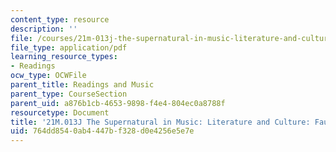 ```yaml
---
content_type: resource
description: ''
file: /courses/21m-013j-the-supernatural-in-music-literature-and-culture-fall-2013/764dd8540ab4447bf328d0e4256e5e7e_MIT21M_013JF13_Ft19_Och_Msc.pdf
file_type: application/pdf
learning_resource_types:
- Readings
ocw_type: OCWFile
parent_title: Readings and Music
parent_type: CourseSection
parent_uid: a876b1cb-4653-9898-f4e4-804ec0a8788f
resourcetype: Document
title: '21M.013J The Supernatural in Music: Literature and Culture: Faust Guide'
uid: 764dd854-0ab4-447b-f328-d0e4256e5e7e
---
```

